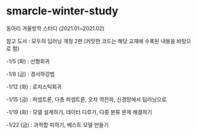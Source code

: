 # smarcle-winter-study
동아리 겨울방학 스터디 (2021.01~2021.02)

참고 도서 : 모두의 딥러닝 개정 2판 (커밋한 코드는 해당 교재에 수록된 내용을 바탕으로 함)

-1/5 (화) : 선형회귀

-1/8 (금) : 경사하강법

-1/12 (화) : 로지스틱회귀 

-1/15 (금) : 퍼셉트론, 다층 퍼셉트론, 오차 역전파, 신경망에서 딥러닝으로

-1/19 (화) : 모델 설계하기, 데이터 다루기, 다중 분류 문제 해결하기

-1/22 (금) : 과적합 피하기, 베스트 모델 만들기
